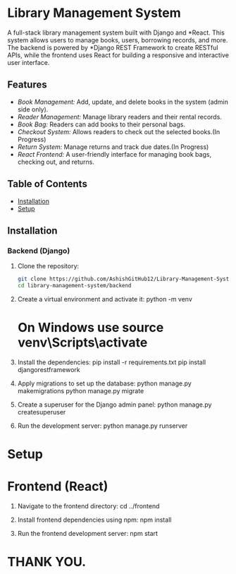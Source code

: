 # Library Management System

A full-stack library management system built with Django and *React. This system allows users to manage books, users, borrowing records, and more. 
The backend is powered by *Django REST Framework to create RESTful APIs, while the frontend uses React for building a responsive and interactive user interface.

## Features

- *Book Management:* Add, update, and delete books in the system (admin side only).
- *Reader Management:* Manage library readers and their rental records.
- *Book Bag:* Readers can add books to their personal bags.
- *Checkout System:* Allows readers to check out the selected books.(In Progress)
- *Return System:* Manage returns and track due dates.(In Progress)
- *React Frontend:* A user-friendly interface for managing book bags, checking out, and returns.

## Table of Contents

- [Installation](#installation)
- [Setup](#setup)

## Installation

### Backend (Django)                                                                      

1. Clone the repository:

   ```bash
   git clone https://github.com/AshishGitHub12/Library-Management-System.git
   cd library-management-system/backend

2. Create a virtual environment and activate it:
   python -m venv
   # On Windows use source venv\Scripts\activate

3. Install the dependencies:
   pip install -r requirements.txt
   pip install djangorestframework

4. Apply migrations to set up the database:
    python manage.py makemigrations
    python manage.py migrate

5. Create a superuser for the Django admin panel:
    python manage.py createsuperuser

6. Run the development server:
    python manage.py runserver

# Setup

# Frontend (React)

1. Navigate to the frontend directory:
    cd ../frontend

2. Install frontend dependencies using npm:
    npm install

3. Run the frontend development server:
    npm start

# THANK YOU.
